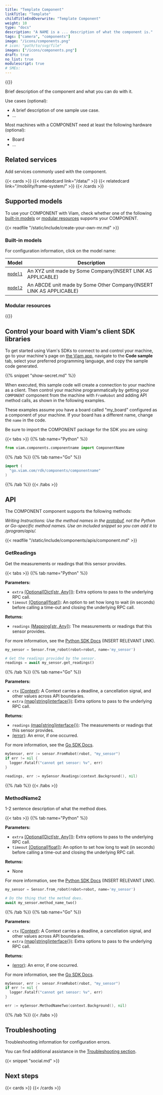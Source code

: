 ```yaml
---
title: "Template Component"
linkTitle: "Template"
childTitleEndOverwrite: "Template Component"
weight: 10
type: "docs"
description: "A NAME is a ... description of what the component is."
tags: ["camera", "components"]
image: "/icons/components.png"
# icon: "path/to/svg/file"
images: ["/icons/components.png"]
draft: true
no_list: true
modulescript: true
# SMEs:
---
```


{{<imgproc src="/icons/components.png" resize="400x" declaredimensions=true alt="ALT" class="alignright">}}

Brief description of the component and what you can do with it.

Use cases (optional):

- A brief description of one sample use case.
- ...

Most machines with a COMPONENT need at least the following hardware (optional):

- Board
- ...

## Related services

Add services commonly used with the component.

{{< cards >}}
{{< relatedcard link="/data/" >}}
{{< relatedcard link="/mobility/frame-system/" >}}
{{< /cards >}}

## Supported models

To use your COMPONENT with Viam, check whether one of the following [built-in models](#built-in-models) or [modular resources](#modular-resources) supports your COMPONENT.

{{< readfile "/static/include/create-your-own-mr.md" >}}

### Built-in models

For configuration information, click on the model name:

<!-- prettier-ignore -->
| Model               | Description                                                         |
| ------------------- | ------------------------------------------------------------------- |
| [`model1`](model1/) | An XYZ unit made by Some Company(INSERT LINK AS APPLICABLE)         |
| [`model2`](model2/) | An ABCDE unit made by Some Other Company(INSERT LINK AS APPLICABLE) |

### Modular resources

{{<modular-resources api="rdk:component:component" type="component">}}

## Control your board with Viam's client SDK libraries

To get started using Viam's SDKs to connect to and control your machine, go to your machine's page on [the Viam app](https://app.viam.com), navigate to the **Code sample** tab, select your preferred programming language, and copy the sample code generated.

{{% snippet "show-secret.md" %}}

When executed, this sample code will create a connection to your machine as a client.
Then control your machine programmatically by getting your `COMPONENT` component from the machine with `FromRobot` and adding API method calls, as shown in the following examples.

These examples assume you have a board called "my_board" configured as a component of your machine.
If your board has a different name, change the `name` in the code.

Be sure to import the COMPONENT package for the SDK you are using:

{{< tabs >}}
{{% tab name="Python" %}}

```python
from viam.components.componentname import ComponentName
```

{{% /tab %}}
{{% tab name="Go" %}}

```go
import (
  "go.viam.com/rdk/components/componentname"
)
```

{{% /tab %}}
{{< /tabs >}}

## API

The COMPONENT component supports the following methods:

_Writing Instructions: Use the method names in the [protobuf](https://github.com/viamrobotics/api/blob/main/component/board/v1/board_grpc.pb.go), not the Python or Go-specific method names._
_Use an included snippet so you can add it to <file>/program/apis/</file>._

{{< readfile "/static/include/components/apis/component.md" >}}

### GetReadings

Get the measurements or readings that this sensor provides.

{{< tabs >}}
{{% tab name="Python" %}}

**Parameters:**

- `extra` [(Optional\[Dict\[str, Any\]\])](https://docs.python.org/library/typing.html#typing.Optional): Extra options to pass to the underlying RPC call.
- `timeout` [(Optional\[float\])](https://docs.python.org/library/typing.html#typing.Optional): An option to set how long to wait (in seconds) before calling a time-out and closing the underlying RPC call.

**Returns:**

- `readings` [(Mapping\[str, Any\])](https://docs.python.org/3/library/typing.html#typing.Mapping): The measurements or readings that this sensor provides.

For more information, see the [Python SDK Docs](https://python.viam.dev/autoapi/viam/components/sensor/index.html#viam.components.sensor.Sensor.get_readings) (INSERT RELEVANT LINK).

```python
my_sensor = Sensor.from_robot(robot=robot, name='my_sensor')

# Get the readings provided by the sensor.
readings = await my_sensor.get_readings()
```

{{% /tab %}}
{{% tab name="Go" %}}

**Parameters:**

- `ctx` [(Context)](https://pkg.go.dev/context): A Context carries a deadline, a cancellation signal, and other values across API boundaries.
- `extra` [(map\[string\]interface{})](https://go.dev/blog/maps): Extra options to pass to the underlying RPC call.

**Returns:**

- `readings` [(map\[string\]interface{})](https://go.dev/blog/maps): The measurements or readings that this sensor provides.
- [(error)](https://pkg.go.dev/builtin#error): An error, if one occurred.

For more information, see the [Go SDK Docs](https://pkg.go.dev/go.viam.com/rdk/components/sensor#Sensor).

```go
mySensor, err := sensor.FromRobot(robot, "my_sensor")
if err != nil {
  logger.Fatalf("cannot get sensor: %v", err)
}

readings, err := mySensor.Readings(context.Background(), nil)
```

{{% /tab %}}
{{< /tabs >}}

### MethodName2

1-2 sentence description of what the method does.

{{< tabs >}}
{{% tab name="Python" %}}

**Parameters:**

- `extra` [(Optional\[Dict\[str, Any\]\])](https://docs.python.org/library/typing.html#typing.Optional): Extra options to pass to the underlying RPC call.
- `timeout` [(Optional\[float\])](https://docs.python.org/library/typing.html#typing.Optional): An option to set how long to wait (in seconds) before calling a time-out and closing the underlying RPC call.

**Returns:**

- None

For more information, see the [Python SDK Docs](https://python.viam.dev/autoapi/viam/components/sensor/index.html#viam.components.sensor.Sensor.get_readings) (INSERT RELEVANT LINK).

```python
my_sensor = Sensor.from_robot(robot=robot, name='my_sensor')

# Do the thing that the method does.
await my_sensor.method_name_two()
```

{{% /tab %}}
{{% tab name="Go" %}}

**Parameters:**

- `ctx` [(Context)](https://pkg.go.dev/context): A Context carries a deadline, a cancellation signal, and other values across API boundaries.
- `extra` [(map\[string\]interface{})](https://go.dev/blog/maps): Extra options to pass to the underlying RPC call.

**Returns:**

- [(error)](https://pkg.go.dev/builtin#error): An error, if one occurred.

For more information, see the [Go SDK Docs](https://pkg.go.dev/go.viam.com/rdk/components/sensor#Sensor).

```go
mySensor, err := sensor.FromRobot(robot, "my_sensor")
if err != nil {
  logger.Fatalf("cannot get sensor: %v", err)
}

err := mySensor.MethodNameTwo(context.Background(), nil)
```

{{% /tab %}}
{{< /tabs >}}

## Troubleshooting

Troubleshooting information for configuration errors.

You can find additional assistance in the [Troubleshooting section](/appendix/troubleshooting/).

{{< snippet "social.md" >}}

## Next steps

{{< cards >}}
{{< /cards >}}
